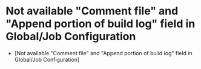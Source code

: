 Not available "Comment file" and "Append portion of build log" field in Global/Job Configuration
=====

* [Not available "Comment file" and "Append portion of build log" field in Global/Job Configuration]